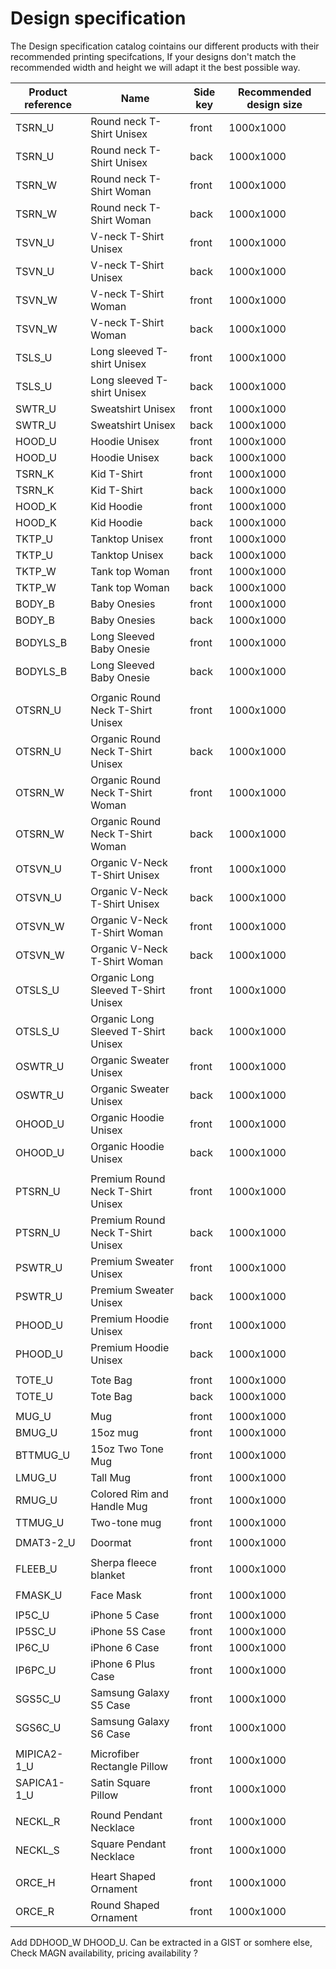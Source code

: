 # Design specification

The Design specification catalog cointains our different products with their recommended printing specifcations, If your designs don't match the recommended width and height we will adapt it the best possible way.

Product reference | Name | Side key | Recommended design size
----------------- | ---- | -------- | -----------------------
TSRN_U | Round neck T-Shirt Unisex | front | 1000x1000
TSRN_U | Round neck T-Shirt Unisex | back | 1000x1000
TSRN_W | Round neck T-Shirt Woman | front | 1000x1000
TSRN_W | Round neck T-Shirt Woman | back | 1000x1000
TSVN_U | V-neck T-Shirt Unisex | front | 1000x1000
TSVN_U | V-neck T-Shirt Unisex | back | 1000x1000
TSVN_W | V-neck T-Shirt Woman | front | 1000x1000
TSVN_W | V-neck T-Shirt Woman | back | 1000x1000
TSLS_U | Long sleeved T-shirt Unisex | front | 1000x1000
TSLS_U | Long sleeved T-shirt Unisex | back | 1000x1000
SWTR_U | Sweatshirt Unisex | front | 1000x1000
SWTR_U | Sweatshirt Unisex | back | 1000x1000
HOOD_U | Hoodie Unisex | front | 1000x1000
HOOD_U | Hoodie Unisex | back | 1000x1000
TSRN_K | Kid T-Shirt | front | 1000x1000
TSRN_K | Kid T-Shirt | back | 1000x1000
HOOD_K | Kid Hoodie | front | 1000x1000
HOOD_K | Kid Hoodie | back | 1000x1000
TKTP_U | Tanktop Unisex | front | 1000x1000
TKTP_U | Tanktop Unisex | back | 1000x1000
TKTP_W | Tank top Woman | front | 1000x1000
TKTP_W | Tank top Woman | back | 1000x1000
BODY_B | Baby Onesies | front | 1000x1000
BODY_B | Baby Onesies | back | 1000x1000
BODYLS_B | Long Sleeved Baby Onesie | front | 1000x1000
BODYLS_B | Long Sleeved Baby Onesie | back | 1000x1000
|||
OTSRN_U | Organic Round Neck T-Shirt Unisex | front | 1000x1000
OTSRN_U | Organic Round Neck T-Shirt Unisex | back | 1000x1000
OTSRN_W | Organic Round Neck T-Shirt Woman | front | 1000x1000
OTSRN_W | Organic Round Neck T-Shirt Woman | back | 1000x1000
OTSVN_U | Organic V-Neck T-Shirt Unisex | front | 1000x1000
OTSVN_U | Organic V-Neck T-Shirt Unisex | back | 1000x1000
OTSVN_W | Organic V-Neck T-Shirt Woman | front | 1000x1000
OTSVN_W | Organic V-Neck T-Shirt Woman | back | 1000x1000
OTSLS_U | Organic Long Sleeved T-Shirt Unisex | front | 1000x1000
OTSLS_U | Organic Long Sleeved T-Shirt Unisex | back | 1000x1000
OSWTR_U | Organic Sweater Unisex | front | 1000x1000
OSWTR_U | Organic Sweater Unisex | back | 1000x1000
OHOOD_U | Organic Hoodie Unisex | front | 1000x1000
OHOOD_U | Organic Hoodie Unisex | back | 1000x1000
|||
PTSRN_U | Premium Round Neck T-Shirt Unisex | front | 1000x1000
PTSRN_U | Premium Round Neck T-Shirt Unisex | back | 1000x1000
PSWTR_U | Premium Sweater Unisex | front | 1000x1000
PSWTR_U | Premium Sweater Unisex | back | 1000x1000
PHOOD_U | Premium Hoodie Unisex | front | 1000x1000
PHOOD_U | Premium Hoodie Unisex | back | 1000x1000
|||
TOTE_U | Tote Bag | front | 1000x1000
TOTE_U | Tote Bag | back | 1000x1000
|||
MUG_U | Mug | front | 1000x1000
BMUG_U | 15oz mug | front | 1000x1000
BTTMUG_U | 15oz Two Tone Mug | front | 1000x1000
LMUG_U | Tall Mug | front | 1000x1000
RMUG_U | Colored Rim and Handle Mug | front | 1000x1000
TTMUG_U | Two-tone mug | front | 1000x1000
|||
DMAT3-2_U | Doormat | front | 1000x1000
|||
FLEEB_U | Sherpa fleece blanket | front | 1000x1000
|||
FMASK_U | Face Mask | front | 1000x1000
|||
IP5C_U | iPhone 5 Case | front | 1000x1000
IP5SC_U | iPhone 5S Case | front | 1000x1000
IP6C_U | iPhone 6 Case | front | 1000x1000
IP6PC_U | iPhone 6 Plus Case | front | 1000x1000
SGS5C_U | Samsung Galaxy S5 Case | front | 1000x1000
SGS6C_U | Samsung Galaxy S6 Case | front | 1000x1000
|||
MIPICA2-1_U | Microfiber Rectangle Pillow | front | 1000x1000
SAPICA1-1_U | Satin Square Pillow | front | 1000x1000
|||
NECKL_R | Round Pendant Necklace | front | 1000x1000
NECKL_S | Square Pendant Necklace | front | 1000x1000
|||
ORCE_H | Heart Shaped Ornament | front | 1000x1000
ORCE_R | Round Shaped Ornament | front | 1000x1000


<aside class="warning">Add DDHOOD_W DHOOD_U. Can be extracted in a GIST or somhere else, Check MAGN availability, pricing availability ?</aside>